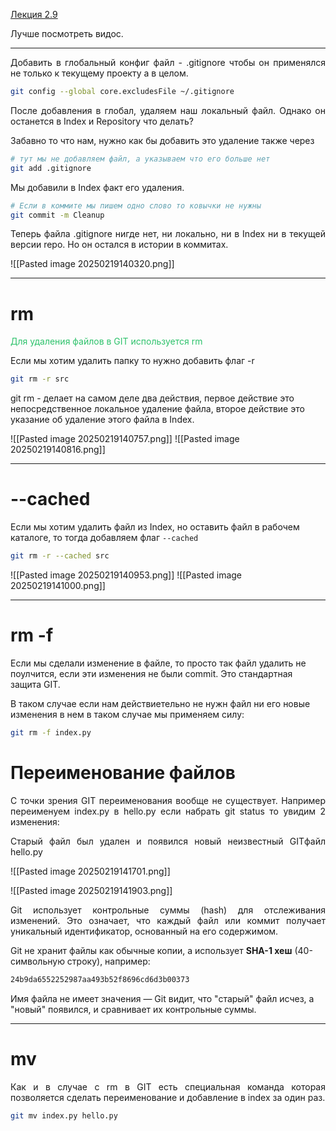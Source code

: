 
[Лекция 2.9](https://www.youtube.com/watch?v=W71P4I0MGr0&list=PLDyvV36pndZFHXjXuwA_NywNrVQO0aQqb&index=10)

Лучше посмотреть видос. 

---
<p align="justify">Добавить в глобальный конфиг файл - .gitignore чтобы он применялся не только к текущему проекту а в целом. </p>

```bash
git config --global core.excludesFile ~/.gitignore
```

<p align="justify">После добавления в глобал, удаляем наш локальный файл. Однако он останется в Index и Repository что делать?</p>

Забавно то что нам, нужно как бы добавить это удаление также через 

```bash
# тут мы не добавляем файл, а указываем что его больше нет
git add .gitignore
```

Мы добавили в Index факт его удаления. 

```bash
# Если в коммите мы пишем одно слово то ковычки не нужны
git commit -m Cleanup
```

<p align="justify">Теперь файла .gitignore нигде нет, ни локально, ни в Index ни в текущей версии repo. Но он остался в истории в коммитах. </p>

![[Pasted image 20250219140320.png]]

---
# rm

<font color="#2DC26B">Для удаления файлов в GIT используется rm</font>

Если мы хотим удалить папку то нужно добавить флаг -r 

```bash
git rm -r src
```

git rm - делает на самом деле два действия, первое действие это непосредственное локальное удаление файла, второе действие это указание об удаление этого файла в Index. 

![[Pasted image 20250219140757.png]]
![[Pasted image 20250219140816.png]]

---
# --cached

Если мы хотим удалить файл из Index, но оставить файл в рабочем каталоге, то тогда добавляем флаг `--cached`

```bash
git rm -r --cached src
```

![[Pasted image 20250219140953.png]]
![[Pasted image 20250219141000.png]]

---
# rm -f

Если мы сделали изменение в файле, то просто так файл удалить не поулчится, если эти изменения не были commit. Это стандартная защита GIT. 

В таком случае если нам действиетельно не нужн файл ни его новые изменения в нем в таком случае мы применяем силу:

```bash
git rm -f index.py
```

# Переименование файлов

<p align="justify">С точки зрения GIT переименования вообще не существует. Например переименуем index.py в hello.py если набрать git status то увидим 2 изменения:</p>

<p align="justify">Старый файл был удален и появился новый неизвестный GITфайл hello.py</p>

![[Pasted image 20250219141701.png]]

![[Pasted image 20250219141903.png]]

<p align="justify">Git использует контрольные суммы (hash) для отслеживания изменений. Это означает, что каждый файл или коммит получает уникальный идентификатор, основанный на его содержимом.</p>

Git не хранит файлы как обычные копии, а использует **SHA-1 хеш** (40-символьную строку), например:

```bash
24b9da6552252987aa493b52f8696cd6d3b00373
```

Имя файла не имеет значения — Git видит, что "старый" файл исчез, а "новый" появился, и сравнивает их контрольные суммы.

---
# mv

<p align="justify">Как и в случае с rm в GIT есть специальная команда которая позволяется сделать переименование и добавление в index за один раз. </p>

```bash
git mv index.py hello.py
```